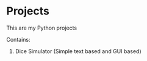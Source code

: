 # Projects
This are my Python projects 


Contains:
1. Dice Simulator (Simple text based and GUI based)
